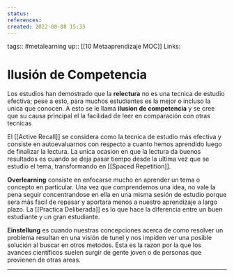 ```yaml
---
status:
references:
created: 2022-08-08 15:33
---
```

tags:: #metalearning 
up:: [[10 Metaaprendizaje MOC]]
Links: 
# Ilusión de Competencia
Los estudios han demostrado que la **relectura** no es una tecnica de estudio efectiva; pese a esto, para muchos estudiantes es la mejor o incluso la unica que conocen. A esto se le llama **ilusion de competencia** y se cree que su causa principal el la facilidad de leer en comparación con otras tecnicas

El [[Active Recall]] se considera como la tecnica de estudio más efectiva y consiste en autoevaluarnos con respecto a cuanto hemos aprendido luego de finalizar la lectura. La unica ocasion en que la lectura da buenos resultados es cuando se deja pasar tiempo desde la ultima vez que se estudio el tema, transformando en [[Spaced Repetition]].

**Overlearning** consiste en enfocarse mucho en aprender un tema o concepto en particular. Una vez que comprendemos una idea, no vale la pena seguir concentrandose en ella en una misma sesión de estudio porque sera más facil de repasar y aportara menos a nuestro aprendizaje a largo plazo. La [[Practica Deliberada]] es lo que hace la diferencia entre un buen estudiante y un gran estudiante.

**Einstellung** es cuando nuestras concepciones acerca de como resolver un problema resultan en una visión de tunel y nos impiden ver una posible solución al buscar en otros metodos. Esta es la razon por la que los avances científicos suelen surgir de gente joven o de personas que provienen de otras areas.
___
